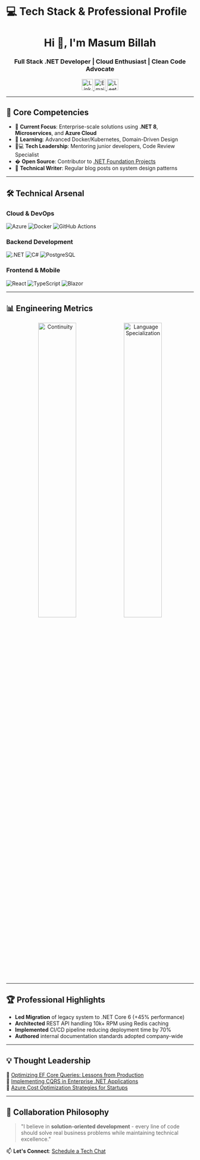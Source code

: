 # 💻 Tech Stack & Professional Profile
<h1 align="center">Hi 👋, I'm Masum Billah</h1>
<h3 align="center">Full Stack .NET Developer | Cloud Enthusiast | Clean Code Advocate</h3>

<p align="center">
  <a href="https://linkedin.com/in/masum1277741">
    <img src="https://skillicons.dev/icons?i=linkedin" alt="LinkedIn" height="30"/>
  </a> 
  <a href="mailto:masumbillah.yahoo@gmail.com">
    <img src="https://skillicons.dev/icons?i=gmail" alt="Email" height="30"/>
  </a>
  <a href="https://leetcode.com/your-profile">
    <img src="https://skillicons.dev/icons?i=leetcode" alt="LeetCode" height="30"/>
  </a>
</p>

---

## 🚀 Core Competencies

- 🔭 **Current Focus**: Enterprise-scale solutions using **.NET 8**, **Microservices**, and **Azure Cloud**
- 🌱 **Learning**: Advanced Docker/Kubernetes, Domain-Driven Design
- 👨💻 **Tech Leadership**: Mentoring junior developers, Code Review Specialist
- � **Open Source**: Contributor to [.NET Foundation Projects](https://github.com/dotnet)
- 📝 **Technical Writer**: Regular blog posts on system design patterns

---

## 🛠️ Technical Arsenal

### Cloud & DevOps
![Azure](https://skillicons.dev/icons?i=azure)
![Docker](https://skillicons.dev/icons?i=docker)
![GitHub Actions](https://skillicons.dev/icons?i=githubactions)

### Backend Development
![.NET](https://skillicons.dev/icons?i=dotnet)
![C#](https://skillicons.dev/icons?i=cs)
![PostgreSQL](https://skillicons.dev/icons?i=postgresql)

### Frontend & Mobile
![React](https://skillicons.dev/icons?i=react)
![TypeScript](https://skillicons.dev/icons?i=typescript)
![Blazor](https://img.shields.io/badge/Blazor-512BD4?logo=blazor&logoColor=white)

---

## 📊 Engineering Metrics

<p align="center">
  <img src="https://github-readme-streak-stats.herokuapp.com/?user=masum1277741&theme=vue-dark" alt="Continuity" width="45%"/>
  <img src="https://github-readme-stats.vercel.app/api/top-langs/?username=masum1277741&layout=compact&theme=vue-dark&hide=php" alt="Language Specialization" width="45%"/>
</p>

---

## 🏆 Professional Highlights

- **Led Migration** of legacy system to .NET Core 6 (+45% performance)
- **Architected** REST API handling 10k+ RPM using Redis caching
- **Implemented** CI/CD pipeline reducing deployment time by 70%
- **Authored** internal documentation standards adopted company-wide

---

## 💡 Thought Leadership

📰 [Optimizing EF Core Queries: Lessons from Production](your-blog-link)  
📰 [Implementing CQRS in Enterprise .NET Applications](your-blog-link)  
📰 [Azure Cost Optimization Strategies for Startups](your-blog-link)

---

## 🤝 Collaboration Philosophy

> "I believe in **solution-oriented development** - every line of code should solve real business problems while maintaining technical excellence."

📫 **Let's Connect**: [Schedule a Tech Chat](https://calendly.com/your-link)
